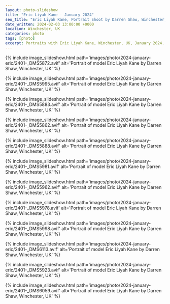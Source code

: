 ```yaml
---
layout: photo-slideshow
title: "Eric Liyah Kane - January 2024"
seo_title: "Eric Liyah Kane, Portrait Shoot by Darren Shaw, Winchester, UK"
date_written: 2024-02-03 13:00:00 +0000
location: Winchester, UK
categories: photo
tags: [photo]
excerpt: Portraits with Eric Liyah Kane, Winchester, UK, January 2024.
---
```

{% include image_slideshow.html path='images/photo/2024-january-eric/2401-_DMS5872.avif' alt='Portrait of model Eric Liyah Kane by Darren Shaw, Winchester, UK' %}

{% include image_slideshow.html path='images/photo/2024-january-eric/2401-_DMS5995.avif' alt='Portrait of model Eric Liyah Kane by Darren Shaw, Winchester, UK' %}

{% include image_slideshow.html path='images/photo/2024-january-eric/2401-_DMS5883.avif' alt='Portrait of model Eric Liyah Kane by Darren Shaw, Winchester, UK' %}

{% include image_slideshow.html path='images/photo/2024-january-eric/2401-_DMS5862.avif' alt='Portrait of model Eric Liyah Kane by Darren Shaw, Winchester, UK' %}

{% include image_slideshow.html path='images/photo/2024-january-eric/2401-_DMS5888.avif' alt='Portrait of model Eric Liyah Kane by Darren Shaw, Winchester, UK' %}

{% include image_slideshow.html path='images/photo/2024-january-eric/2401-_DMS5981.avif' alt='Portrait of model Eric Liyah Kane by Darren Shaw, Winchester, UK' %}

{% include image_slideshow.html path='images/photo/2024-january-eric/2401-_DMS5962.avif' alt='Portrait of model Eric Liyah Kane by Darren Shaw, Winchester, UK' %}

{% include image_slideshow.html path='images/photo/2024-january-eric/2401-_DMS5978.avif' alt='Portrait of model Eric Liyah Kane by Darren Shaw, Winchester, UK' %}

{% include image_slideshow.html path='images/photo/2024-january-eric/2401-_DMS5998.avif' alt='Portrait of model Eric Liyah Kane by Darren Shaw, Winchester, UK' %}

{% include image_slideshow.html path='images/photo/2024-january-eric/2401-_DMS6113.avif' alt='Portrait of model Eric Liyah Kane by Darren Shaw, Winchester, UK' %}

{% include image_slideshow.html path='images/photo/2024-january-eric/2401-_DMS5923.avif' alt='Portrait of model Eric Liyah Kane by Darren Shaw, Winchester, UK' %}

{% include image_slideshow.html path='images/photo/2024-january-eric/2401-_DMS6059.avif' alt='Portrait of model Eric Liyah Kane by Darren Shaw, Winchester, UK' %}